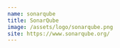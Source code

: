 ```yaml
---
name: sonarqube
title: SonarQube
image: /assets/logo/sonarqube.png
site: https://www.sonarqube.org/
---
```

